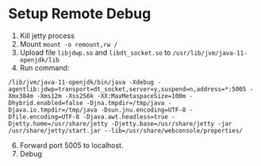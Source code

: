 # Setup Remote Debug

1. Kill jetty process
2. Mount `mount -o remount,rw /`
3. Upload file `libjdwp.so` and `libdt_socket.so` to `/usr/lib/jvm/java-11-openjdk/lib`
4. Run command:
```
/lib/jvm/java-11-openjdk/bin/java -Xdebug -agentlib:jdwp=transport=dt_socket,server=y,suspend=n,address=*:5005 -Xmx384m -Xms12m -Xss256k -XX:MaxMetaspaceSize=100m -Dhybrid.enabled=false -Djna.tmpdir=/tmp/java -Djava.io.tmpdir=/tmp/java -Dsun.jnu.encoding=UTF-8 -Dfile.encoding=UTF-8 -Djava.awt.headless=true -Djetty.home=/usr/share/jetty -Djetty.base=/usr/share/jetty -jar /usr/share/jetty/start.jar --lib=/usr/share/webconsole/properties/
```
6. Forward port 5005 to localhost.
7. Debug
